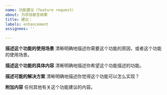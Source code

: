 ```yaml
---
name: 功能建议（feature request）
about: 为项目献言纳策
title: 建议：
labels: enhancement
assignees: ''

---
```


**描述这个功能的使用场景**
清晰明确地描述你需要这个功能的原因，或者这个功能的使用场景。

**描述这个功能的具体内容**
清晰明确地描述你希望这个功能描述的功能。

**描述可能的解决方案**
清晰明确地描述你觉得这个功能可以怎么实现？

**附加内容**
任何其他有关这个功能建议的内容。
